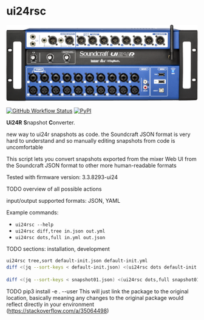 # ui24rsc

![device](device.png)

[![GitHub Workflow Status](https://img.shields.io/github/workflow/status/dmotte/ui24rsc/release?logo=github&style=flat-square)](https://github.com/dmotte/ui24rsc/actions)
[![PyPI](https://img.shields.io/pypi/v/ui24rsc?logo=python&style=flat-square)](https://pypi.org/project/ui24rsc/)

**Ui24R** **S**napshot **C**onverter.

new way to ui24r snapshots as code. the Soundcraft JSON format is very hard to understand and so manually editing snapshots from code is uncomfortable

This script lets you convert snapshots exported from the mixer Web UI from the Soundcraft JSON format to other more human-readable formats

Tested with firmware version: 3.3.8293-ui24

TODO overview of all possible actions

input/output supported formats: JSON, YAML

Example commands:

- `ui24rsc --help`
- `ui24rsc diff,tree in.json out.yml`
- `ui24rsc dots,full in.yml out.json`

TODO sections: installation, development

```bash
ui24rsc tree,sort default-init.json default-init.yml
diff <(jq --sort-keys < default-init.json) <(ui24rsc dots default-init.yml | jq --sort-keys)

diff <(jq --sort-keys < snapshot01.json) <(ui24rsc dots,full snapshot01.yml | jq --sort-keys)
```

TODO pip3 install -e . --user This will just link the package to the original location, basically meaning any changes to the original package would reflect directly in your environment (https://stackoverflow.com/a/35064498)
